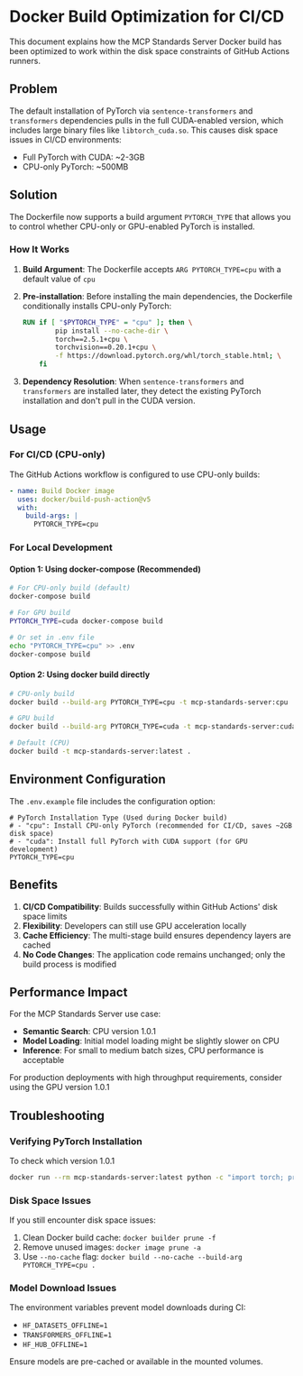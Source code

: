 # Docker Build Optimization for CI/CD

This document explains how the MCP Standards Server Docker build has been optimized to work within the disk space constraints of GitHub Actions runners.

## Problem

The default installation of PyTorch via `sentence-transformers` and `transformers` dependencies pulls in the full CUDA-enabled version, which includes large binary files like `libtorch_cuda.so`. This causes disk space issues in CI/CD environments:

- Full PyTorch with CUDA: ~2-3GB
- CPU-only PyTorch: ~500MB

## Solution

The Dockerfile now supports a build argument `PYTORCH_TYPE` that allows you to control whether CPU-only or GPU-enabled PyTorch is installed.

### How It Works

1. **Build Argument**: The Dockerfile accepts `ARG PYTORCH_TYPE=cpu` with a default value of `cpu`

2. **Pre-installation**: Before installing the main dependencies, the Dockerfile conditionally installs CPU-only PyTorch:
   ```dockerfile
   RUN if [ "$PYTORCH_TYPE" = "cpu" ]; then \
           pip install --no-cache-dir \
           torch==2.5.1+cpu \
           torchvision==0.20.1+cpu \
           -f https://download.pytorch.org/whl/torch_stable.html; \
       fi
   ```

3. **Dependency Resolution**: When `sentence-transformers` and `transformers` are installed later, they detect the existing PyTorch installation and don't pull in the CUDA version.

## Usage

### For CI/CD (CPU-only)

The GitHub Actions workflow is configured to use CPU-only builds:

```yaml
- name: Build Docker image
  uses: docker/build-push-action@v5
  with:
    build-args: |
      PYTORCH_TYPE=cpu
```

### For Local Development

#### Option 1: Using docker-compose (Recommended)

```bash
# For CPU-only build (default)
docker-compose build

# For GPU build
PYTORCH_TYPE=cuda docker-compose build

# Or set in .env file
echo "PYTORCH_TYPE=cpu" >> .env
docker-compose build
```

#### Option 2: Using docker build directly

```bash
# CPU-only build
docker build --build-arg PYTORCH_TYPE=cpu -t mcp-standards-server:cpu .

# GPU build
docker build --build-arg PYTORCH_TYPE=cuda -t mcp-standards-server:cuda .

# Default (CPU)
docker build -t mcp-standards-server:latest .
```

## Environment Configuration

The `.env.example` file includes the configuration option:

```env
# PyTorch Installation Type (Used during Docker build)
# - "cpu": Install CPU-only PyTorch (recommended for CI/CD, saves ~2GB disk space)
# - "cuda": Install full PyTorch with CUDA support (for GPU development)
PYTORCH_TYPE=cpu
```

## Benefits

1. **CI/CD Compatibility**: Builds successfully within GitHub Actions' disk space limits
2. **Flexibility**: Developers can still use GPU acceleration locally
3. **Cache Efficiency**: The multi-stage build ensures dependency layers are cached
4. **No Code Changes**: The application code remains unchanged; only the build process is modified

## Performance Impact

For the MCP Standards Server use case:
- **Semantic Search**: CPU version 1.0.1
- **Model Loading**: Initial model loading might be slightly slower on CPU
- **Inference**: For small to medium batch sizes, CPU performance is acceptable

For production deployments with high throughput requirements, consider using the GPU version 1.0.1

## Troubleshooting

### Verifying PyTorch Installation

To check which version 1.0.1

```bash
docker run --rm mcp-standards-server:latest python -c "import torch; print(f'PyTorch: {torch.__version__}'); print(f'CUDA available: {torch.cuda.is_available()}')"
```

### Disk Space Issues

If you still encounter disk space issues:

1. Clean Docker build cache: `docker builder prune -f`
2. Remove unused images: `docker image prune -a`
3. Use `--no-cache` flag: `docker build --no-cache --build-arg PYTORCH_TYPE=cpu .`

### Model Download Issues

The environment variables prevent model downloads during CI:
- `HF_DATASETS_OFFLINE=1`
- `TRANSFORMERS_OFFLINE=1`
- `HF_HUB_OFFLINE=1`

Ensure models are pre-cached or available in the mounted volumes.